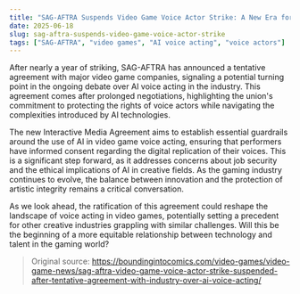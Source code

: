 ```yaml
---
title: "SAG-AFTRA Suspends Video Game Voice Actor Strike: A New Era for AI in Gaming?"
date: 2025-06-18
slug: sag-aftra-suspends-video-game-voice-actor-strike
tags: ["SAG-AFTRA", "video games", "AI voice acting", "voice actors"]
---
```


After nearly a year of striking, SAG-AFTRA has announced a tentative agreement with major video game companies, signaling a potential turning point in the ongoing debate over AI voice acting in the industry. This agreement comes after prolonged negotiations, highlighting the union's commitment to protecting the rights of voice actors while navigating the complexities introduced by AI technologies.

The new Interactive Media Agreement aims to establish essential guardrails around the use of AI in video game voice acting, ensuring that performers have informed consent regarding the digital replication of their voices. This is a significant step forward, as it addresses concerns about job security and the ethical implications of AI in creative fields. As the gaming industry continues to evolve, the balance between innovation and the protection of artistic integrity remains a critical conversation.

As we look ahead, the ratification of this agreement could reshape the landscape of voice acting in video games, potentially setting a precedent for other creative industries grappling with similar challenges. Will this be the beginning of a more equitable relationship between technology and talent in the gaming world?

> Original source: https://boundingintocomics.com/video-games/video-game-news/sag-aftra-video-game-voice-actor-strike-suspended-after-tentative-agreement-with-industry-over-ai-voice-acting/